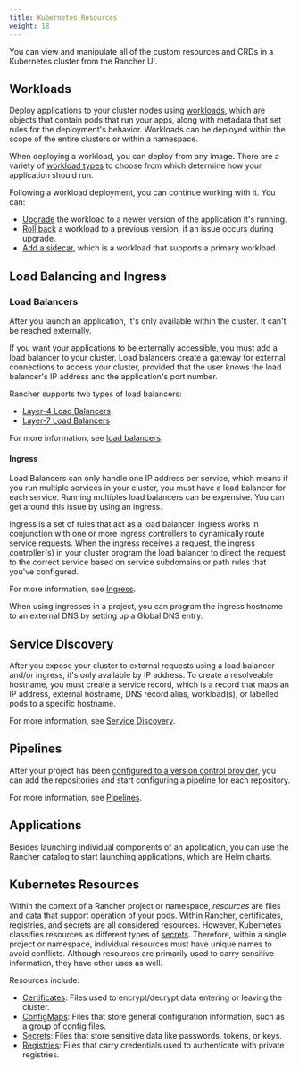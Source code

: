 ```yaml
---
title: Kubernetes Resources
weight: 18
---
```


You can view and manipulate all of the custom resources and CRDs in a Kubernetes cluster from the Rancher UI.

## Workloads

Deploy applications to your cluster nodes using [workloads]({{<baseurl>}}/rancher/v2.6/en/k8s-in-rancher/workloads/), which are objects that contain pods that run your apps, along with metadata that set rules for the deployment's behavior. Workloads can be deployed within the scope of the entire clusters or within a namespace.

When deploying a workload, you can deploy from any image. There are a variety of [workload types]({{<baseurl>}}/rancher/v2.6/en/k8s-in-rancher/workloads/#workload-types) to choose from which determine how your application should run.

Following a workload deployment, you can continue working with it. You can:

- [Upgrade]({{<baseurl>}}/rancher/v2.6/en/k8s-in-rancher/workloads/upgrade-workloads) the workload to a newer version of the application it's running.
- [Roll back]({{<baseurl>}}/rancher/v2.6/en/k8s-in-rancher/workloads/rollback-workloads) a workload to a previous version, if an issue occurs during upgrade.
- [Add a sidecar]({{<baseurl>}}/rancher/v2.6/en/k8s-in-rancher/workloads/add-a-sidecar), which is a workload that supports a primary workload.

## Load Balancing and Ingress

### Load Balancers

After you launch an application, it's only available within the cluster. It can't be reached externally.

If you want your applications to be externally accessible, you must add a load balancer to your cluster. Load balancers create a gateway for external connections to access your cluster, provided that the user knows the load balancer's IP address and the application's port number.

Rancher supports two types of load balancers:

- [Layer-4 Load Balancers]({{<baseurl>}}/rancher/v2.6/en/k8s-in-rancher/load-balancers-and-ingress/load-balancers/#layer-4-load-balancer)
- [Layer-7 Load Balancers]({{<baseurl>}}/rancher/v2.6/en/k8s-in-rancher/load-balancers-and-ingress/load-balancers/#layer-7-load-balancer)

For more information, see [load balancers]({{<baseurl>}}/rancher/v2.6/en/k8s-in-rancher/load-balancers-and-ingress/load-balancers).

#### Ingress

Load Balancers can only handle one IP address per service, which means if you run multiple services in your cluster, you must have a load balancer for each service. Running multiples load balancers can be expensive. You can get around this issue by using an ingress.

Ingress is a set of rules that act as a load balancer. Ingress works in conjunction with one or more ingress controllers to dynamically route service requests. When the ingress receives a request, the ingress controller(s) in your cluster program the load balancer to direct the request to the correct service based on service subdomains or path rules that you've configured.

For more information, see [Ingress]({{<baseurl>}}/rancher/v2.6/en/k8s-in-rancher/load-balancers-and-ingress/ingress).

When using ingresses in a project, you can program the ingress hostname to an external DNS by setting up a Global DNS entry.

## Service Discovery

After you expose your cluster to external requests using a load balancer and/or ingress, it's only available by IP address. To create a resolveable hostname, you must create a service record, which is a record that maps an IP address, external hostname, DNS record alias, workload(s), or labelled pods to a specific hostname.

For more information, see [Service Discovery]({{<baseurl>}}/rancher/v2.6/en/k8s-in-rancher/service-discovery).

## Pipelines

After your project has been [configured to a version control provider]({{<baseurl>}}/rancher/v2.6/en/project-admin/pipelines/#1-configure-version-control-providers), you can add the repositories and start configuring a pipeline for each repository.

For more information, see [Pipelines]({{<baseurl>}}/rancher/v2.6/en/k8s-in-rancher/pipelines/).

## Applications

Besides launching individual components of an application, you can use the Rancher catalog to start launching applications, which are Helm charts.

## Kubernetes Resources

Within the context of a Rancher project or namespace, _resources_ are files and data that support operation of your pods. Within Rancher, certificates, registries, and secrets are all considered resources. However, Kubernetes classifies resources as different types of [secrets](https://kubernetes.io/docs/concepts/configuration/secret/). Therefore, within a single project or namespace, individual resources must have unique names to avoid conflicts. Although resources are primarily used to carry sensitive information, they have other uses as well.

Resources include:

- [Certificates]({{<baseurl>}}/rancher/v2.6/en/k8s-in-rancher/certificates/): Files used to encrypt/decrypt data entering or leaving the cluster.
- [ConfigMaps]({{<baseurl>}}/rancher/v2.6/en/k8s-in-rancher/configmaps/): Files that store general configuration information, such as a group of config files.
- [Secrets]({{<baseurl>}}/rancher/v2.6/en/k8s-in-rancher/secrets/): Files that store sensitive data like passwords, tokens, or keys.
- [Registries]({{<baseurl>}}/rancher/v2.6/en/k8s-in-rancher/registries/): Files that carry credentials used to authenticate with private registries.
